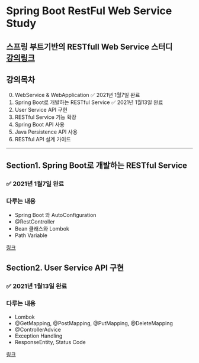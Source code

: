 # Spring Boot RestFul Web Service Study
스프링 부트기반의 RESTfull Web Service 스터디<br>
[강의링크](https://www.inflearn.com/course/spring-boot-restful-web-services)
---
## 강의목차
0. WebService & WebApplication ✅ 2021년 1월7일 완료
1. Spring Boot로 개발하는 RESTful Service ✅ 2021년 1월13일 완료
2. User Service API 구현
3. RESTful Service 기능 확장
4. Spring Boot API 사용
5. Java Persistence API 사용
6. RESTful API 설계 가이드

---

## Section1. Spring Boot로 개발하는 RESTful Service
### ✅ 2021년 1월7일 완료
### 다루는 내용
* Spring Boot 와 AutoConfiguration
* @RestController
* Bean 클래스와 Lombok
* Path Variable

[링크](https://github.com/sinwoo1225/RESTful-Web-Service-Study/tree/3211d68464be21042d8da842e50000644451b56c)

## Section2. User Service API 구현
### ✅ 2021년 1월13일 완료
### 다루는 내용
* Lombok
* @GetMapping, @PostMapping, @PutMapping, @DeleteMapping
* @ControllerAdvice
* Exception Handling
* ResponseEntity, Status Code

[링크](https://github.com/sinwoo1225/RESTful-Web-Service-Study/tree/ab203172befe370b4c4fa6d001548768b0046981)
